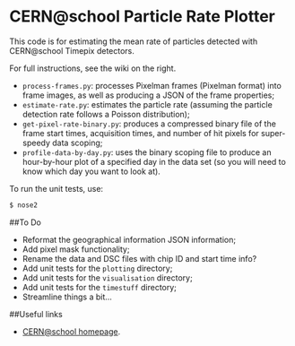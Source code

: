 CERN@school Particle Rate Plotter
=================================

This code is for estimating the mean rate of particles
detected with CERN@school Timepix detectors.

For full instructions, see the wiki on the right.

* `process-frames.py`: processes Pixelman frames (Pixelman format)
into frame images, as well as producing a JSON of the frame
properties;
* `estimate-rate.py`: estimates the particle rate (assuming the
particle detection rate follows a Poisson distribution);
* `get-pixel-rate-binary.py`: produces a compressed binary file
of the frame start times, acquisition times, and number of hit
pixels for super-speedy data scoping;
* `profile-data-by-day.py`: uses the binary scoping file to
produce an hour-by-hour plot of a specified day in the data set
(so you will need to know which day you want to look at).

To run the unit tests, use:

```bash
$ nose2
```

##To Do

* Reformat the geographical information JSON information;
* Add pixel mask functionality;
* Rename the data and DSC files with chip ID and start time info?
* Add unit tests for the `plotting` directory;
* Add unit tests for the `visualisation` directory;
* Add unit tests for the `timestuff` directory;
* Streamline things a bit...

##Useful links

* [CERN@school homepage](http://cernatschool.web.cern.ch).
